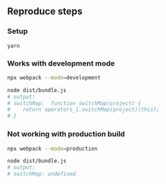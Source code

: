 ## Reproduce steps

### Setup

```
yarn
```

### Works with development mode

```bash
npx webpack --mode=development

node dist/bundle.js
# output:
# switchMap:  function switchMap(project) {
#    return operators_1.switchMap(project)(this);
# }
```

### Not working with production build

```bash
npx webpack --mode=production

node dist/bundle.js
# output:
# switchMap: undefined
```

